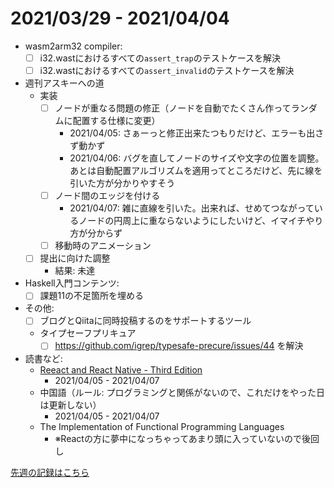 # 2021/03/29 - 2021/04/04

- wasm2arm32 compiler:
    - [ ] i32.wastにおけるすべての`assert_trap`のテストケースを解決
    - [ ] i32.wastにおけるすべての`assert_invalid`のテストケースを解決
- 週刊アスキーへの道
    - 実装
        - [ ] ノードが重なる問題の修正（ノードを自動でたくさん作ってランダムに配置する仕様に変更）
            - 2021/04/05: さぁーっと修正出来たつもりだけど、エラーも出さず動かず
            - 2021/04/06: バグを直してノードのサイズや文字の位置を調整。あとは自動配置アルゴリズムを適用ってところだけど、先に線を引いた方が分かりやすそう
        - [ ] ノード間のエッジを付ける
            - 2021/04/07: 雑に直線を引いた。出来れば、せめてつながっているノードの円周上に重ならないようにしたいけど、イマイチやり方が分からず
        - [ ] 移動時のアニメーション
    - [ ] 提出に向けた調整
        - 結果: 未達
- Haskell入門コンテンツ:
    - [ ] 課題11の不足箇所を埋める
- その他:
    - [ ] ブログとQiitaに同時投稿するのをサポートするツール
    - タイプセーフプリキュア
        - [ ] <https://github.com/igrep/typesafe-precure/issues/44> を解決
- 読書など:
    - [Reeact and React Native - Third Edition](https://www.packtpub.com/product/react-and-react-native-third-edition/9781839211140)
        - 2021/04/05 - 2021/04/07
    - 中国語（ルール: プログラミングと関係がないので、これだけをやった日は更新しない）
        - 2021/04/05 - 2021/04/07
    - The Implementation of Functional Programming Languages
        - ※Reactの方に夢中になっちゃってあまり頭に入っていないので後回し

[先週の記録はこちら](https://github.com/igrep/daily-commits/blob/23707a9970fd9a12cad398ff9d01482772d71bff/yesterday.md)
